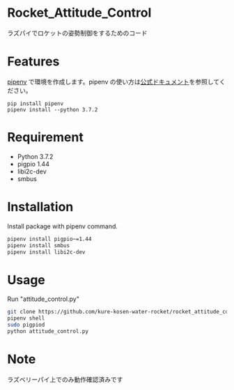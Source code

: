 # Rocket_Attitude_Control

ラズパイでロケットの姿勢制御をするためのコード

# Features

[pipenv](https://github.com/pypa/pipenv) で環境を作成します。pipenv の使い方は[公式ドキュメント](https://pipenv-ja.readthedocs.io/ja/translate-ja/)を参照してください。

```shell
pip install pipenv
pipenv install --python 3.7.2
```

# Requirement

* Python 3.7.2
* pigpio 1.44
* libi2c-dev
* smbus

# Installation

Install package with pipenv command.

```bash
pipenv install pigpio~=1.44
pipenv install smbus
pipenv install libi2c-dev
```

# Usage

Run "attitude_control.py"

```bash
git clone https://github.com/kure-kosen-water-rocket/rocket_attitude_control
pipenv shell
sudo pigpiod
python attitude_control.py
```

# Note

ラズベリーパイ上でのみ動作確認済みです
